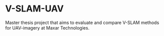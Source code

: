 # V-SLAM-UAV
Master thesis project that aims to evaluate and compare V-SLAM methods for UAV-imagery at Maxar Technologies.
